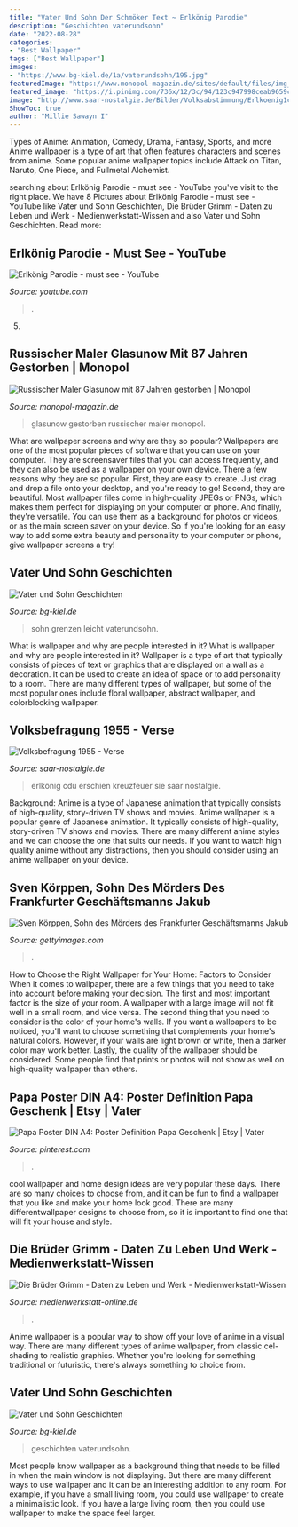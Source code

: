 ```yaml
---
title: "Vater Und Sohn Der Schmöker Text ~ Erlkönig Parodie"
description: "Geschichten vaterundsohn"
date: "2022-08-28"
categories:
- "Best Wallpaper"
tags: ["Best Wallpaper"]
images:
- "https://www.bg-kiel.de/1a/vaterundsohn/195.jpg"
featuredImage: "https://www.monopol-magazin.de/sites/default/files/img_d7/Ilja_Glasunow_54014559.jpg"
featured_image: "https://i.pinimg.com/736x/12/3c/94/123c947998ceab9659c3019389d728a1.jpg"
image: "http://www.saar-nostalgie.de/Bilder/Volksabstimmung/Erlkoenig1c.jpg"
ShowToc: true
author: "Millie Sawayn I"
---
```



Types of Anime: Animation, Comedy, Drama, Fantasy, Sports, and more
Anime wallpaper is a type of art that often features characters and scenes from anime. Some popular anime wallpaper topics include Attack on Titan, Naruto, One Piece, and Fullmetal Alchemist.

	

		
searching about Erlkönig Parodie - must see - YouTube you've visit to the right place. We have 8 Pictures about Erlkönig Parodie - must see - YouTube like Vater und Sohn Geschichten, Die Brüder Grimm - Daten zu Leben und Werk - Medienwerkstatt-Wissen and also Vater und Sohn Geschichten. Read more:
		
    
## Erlkönig Parodie - Must See - YouTube

<img loading=lazy src="http://i.ytimg.com/vi/zSVebPgYLbg/hqdefault.jpg" onerror="this.onerror=null;this.src='https://tse4.mm.bing.net/th?id=OIP.Kckp1JZqulG7Gk0p4qnuFgHaFj&amp;pid=15.1';" alt="Erlkönig Parodie - must see - YouTube">

_Source: youtube.com_

>. 

	

5.

    
## Russischer Maler Glasunow Mit 87 Jahren Gestorben | Monopol

<img loading=lazy src="https://www.monopol-magazin.de/sites/default/files/img_d7/Ilja_Glasunow_54014559.jpg" onerror="this.onerror=null;this.src='https://tse2.mm.bing.net/th?id=OIP.EKo5ULS6oEws55CrhjfJyAHaKu&amp;pid=15.1';" alt="Russischer Maler Glasunow mit 87 Jahren gestorben | Monopol">

_Source: monopol-magazin.de_

>glasunow gestorben russischer maler monopol. 

	

What are wallpaper screens and why are they so popular?
Wallpapers are one of the most popular pieces of software that you can use on your computer. They are screensaver files that you can access frequently, and they can also be used as a wallpaper on your own device. There a few reasons why they are so popular. First, they are easy to create. Just drag and drop a file onto your desktop, and you're ready to go! Second, they are beautiful. Most wallpaper files come in high-quality JPEGs or PNGs, which makes them perfect for displaying on your computer or phone. And finally, they're versatile. You can use them as a background for photos or videos, or as the main screen saver on your device. So if you're looking for an easy way to add some extra beauty and personality to your computer or phone, give wallpaper screens a try!

    
## Vater Und Sohn Geschichten

<img loading=lazy src="http://www.bg-kiel.de/1a/vaterundsohn/147.jpg" onerror="this.onerror=null;this.src='https://tse4.mm.bing.net/th?id=OIP.Koe7Pd0tsHbBIGLO_W6tYgHaKX&amp;pid=15.1';" alt="Vater und Sohn Geschichten">

_Source: bg-kiel.de_

>sohn grenzen leicht vaterundsohn. 

	

What is wallpaper and why are people interested in it?
What is wallpaper and why are people interested in it?
Wallpaper is a type of art that typically consists of pieces of text or graphics that are displayed on a wall as a decoration. It can be used to create an idea of space or to add personality to a room. There are many different types of wallpaper, but some of the most popular ones include floral wallpaper, abstract wallpaper, and colorblocking wallpaper.

    
## Volksbefragung 1955 - Verse

<img loading=lazy src="http://www.saar-nostalgie.de/Bilder/Volksabstimmung/Erlkoenig1c.jpg" onerror="this.onerror=null;this.src='https://tse3.mm.bing.net/th?id=OIP.FG8rydlSto6Pw1bmzoBfTgHaJU&amp;pid=15.1';" alt="Volksbefragung 1955 - Verse">

_Source: saar-nostalgie.de_

>erlkönig cdu erschien kreuzfeuer sie saar nostalgie. 

	

Background: Anime is a type of Japanese animation that typically consists of high-quality, story-driven TV shows and movies.
Anime wallpaper is a popular genre of Japanese animation. It typically consists of high-quality, story-driven TV shows and movies. There are many different anime styles and we can choose the one that suits our needs. If you want to watch high quality anime without any distractions, then you should consider using an anime wallpaper on your device.

    
## Sven Körppen, Sohn Des Mörders Des Frankfurter Geschäftsmanns Jakub

<img loading=lazy src="https://media.gettyimages.com/photos/sven-krppen-sohn-des-mrders-des-frankfurter-geschftsmanns-jakub-am-picture-id1213196143?s=594x594" onerror="this.onerror=null;this.src='https://tse2.mm.bing.net/th?id=OIP.R4N4Aj8K4vNElZVcDV9w-gAAAA&amp;pid=15.1';" alt="Sven Körppen, Sohn des Mörders des Frankfurter Geschäftsmanns Jakub">

_Source: gettyimages.com_

>. 

	

How to Choose the Right Wallpaper for Your Home: Factors to Consider
When it comes to wallpaper, there are a few things that you need to take into account before making your decision. The first and most important factor is the size of your room. A wallpaper with a large image will not fit well in a small room, and vice versa. 
The second thing that you need to consider is the color of your home's walls. If you want a wallpapers to be noticed, you'll want to choose something that complements your home's natural colors. However, if your walls are light brown or white, then a darker color may work better. 
Lastly, the quality of the wallpaper should be considered. Some people find that prints or photos will not show as well on high-quality wallpaper than others.

    
## Papa Poster DIN A4: Poster Definition Papa Geschenk | Etsy | Vater

<img loading=lazy src="https://i.pinimg.com/736x/12/3c/94/123c947998ceab9659c3019389d728a1.jpg" onerror="this.onerror=null;this.src='https://tse1.mm.bing.net/th?id=OIP.GruMJATFdyq8pVE7uWQ2_QHaKU&amp;pid=15.1';" alt="Papa Poster DIN A4: Poster Definition Papa Geschenk | Etsy | Vater">

_Source: pinterest.com_

>. 

	

cool wallpaper and home design ideas are very popular these days. There are so many choices to choose from, and it can be fun to find a wallpaper that you like and make your home look good. There are many differentwallpaper designs to choose from, so it is important to find one that will fit your house and style.

    
## Die Brüder Grimm - Daten Zu Leben Und Werk - Medienwerkstatt-Wissen

<img loading=lazy src="http://www.medienwerkstatt-online.de/lws_wissen/bilder/6557-1.jpg" onerror="this.onerror=null;this.src='https://tse2.mm.bing.net/th?id=OIP.rODlrGbucQDsGZcJibLVQQAAAA&amp;pid=15.1';" alt="Die Brüder Grimm - Daten zu Leben und Werk - Medienwerkstatt-Wissen">

_Source: medienwerkstatt-online.de_

>. 

	

Anime wallpaper is a popular way to show off your love of anime in a visual way. There are many different types of anime wallpaper, from classic cel-shading to realistic graphics. Whether you're looking for something traditional or futuristic, there's always something to choice from.

    
## Vater Und Sohn Geschichten

<img loading=lazy src="https://www.bg-kiel.de/1a/vaterundsohn/195.jpg" onerror="this.onerror=null;this.src='https://tse4.mm.bing.net/th?id=OIP.Nyo7qTp8DyzMCSJVoPD0bQHaKX&amp;pid=15.1';" alt="Vater und Sohn Geschichten">

_Source: bg-kiel.de_

>geschichten vaterundsohn. 

	

Most people know wallpaper as a background thing that needs to be filled in when the main window is not displaying. But there are many different ways to use wallpaper and it can be an interesting addition to any room. For example, if you have a small living room, you could use wallpaper to create a minimalistic look. If you have a large living room, then you could use wallpaper to make the space feel larger.

